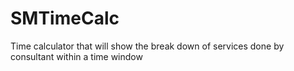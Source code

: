 # SMTimeCalc

Time calculator that will show the break down of services done by consultant within a time window